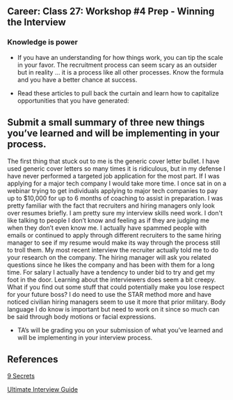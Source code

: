 ## Career: Class 27: Workshop #4 Prep - Winning the Interview

### Knowledge is power

- If you have an understanding for how things work, you can tip the scale in your favor. The recruitment process can seem scary as an outsider but in reality … it is a process like all other processes. Know the formula and you have a better chance at success.

- Read these articles to pull back the curtain and learn how to capitalize opportunities that you have generated:

## Submit a small summary of three new things you’ve learned and will be implementing in your process.

The first thing that stuck out to me is the generic cover letter bullet. I have used generic cover letters so many times it is ridiculous, but in my defense I have never performed a targeted job application for the most part. If I was applying for a major tech company I would take more time. I once sat in on a webinar trying to get individuals applying to major tech companies to pay up to $10,000 for up to 6 months of coaching to assist in preparation. I was pretty familiar with the fact that recruiters and hiring managers only look over resumes briefly. I am pretty sure my interview skills need work. I don't like talking to people I don’t know and feeling as if they are judging me when they don’t even know me. I actually have spammed people with emails or continued to apply through different recruiters to the same hiring manager to see if my resume would make its way through the process still to troll them. My most recent interview the recruiter actually told me to do your research on the company. The hiring manager will ask you related questions since he likes the company and has been with them for a long time. For salary I actually have a tendency to under bid to try and get my foot in the door. Learning about the interviewers does seem a bit creepy. What if you find out some stuff that could potentially make you lose respect for your future boss? I do need to use the STAR method more and have noticed civilian hiring managers seem to use it more that prior military. Body language I do know is important but need to work on it since so much can be said through body motions or facial expressions.

- TA’s will be grading you on your submission of what you’ve learned and will be implementing in your interview process.

## References

[9 Secrets](https://www.thejobnetwork.com/9-secrets-recruiters-dont-want-you-to-know/)

[Ultimate Interview Guide](https://www.themuse.com/advice/the-ultimate-interview-guide-30-prep-tips-for-job-interview-success)
